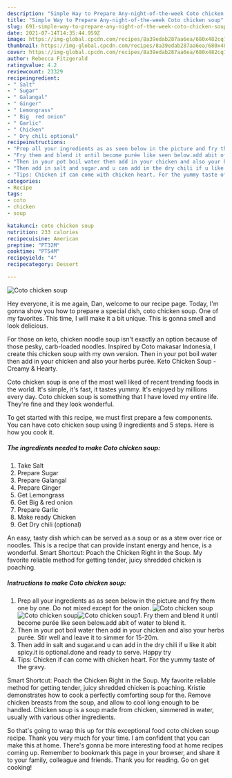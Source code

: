 ```yaml
---
description: "Simple Way to Prepare Any-night-of-the-week Coto chicken soup"
title: "Simple Way to Prepare Any-night-of-the-week Coto chicken soup"
slug: 691-simple-way-to-prepare-any-night-of-the-week-coto-chicken-soup
date: 2021-07-14T14:35:44.959Z
image: https://img-global.cpcdn.com/recipes/8a39edab287aa6ea/680x482cq70/coto-chicken-soup-recipe-main-photo.jpg
thumbnail: https://img-global.cpcdn.com/recipes/8a39edab287aa6ea/680x482cq70/coto-chicken-soup-recipe-main-photo.jpg
cover: https://img-global.cpcdn.com/recipes/8a39edab287aa6ea/680x482cq70/coto-chicken-soup-recipe-main-photo.jpg
author: Rebecca Fitzgerald
ratingvalue: 4.2
reviewcount: 23329
recipeingredient:
- " Salt"
- " Sugar"
- " Galangal"
- " Ginger"
- " Lemongrass"
- " Big  red onion"
- " Garlic"
- " Chicken"
- " Dry chili optional"
recipeinstructions:
- "Prep all your ingredients as as seen below in the picture and fry them one by one. Do not mixed except for the onion."
- "Fry them and blend it until become purée like seen below.add abit of water to blend it."
- "Then in your pot boil water then add in your chicken and also your herbs purée. Stir well and leave it to simmer for 15-20m."
- "Then add in salt and sugar.and u can add in the dry chili if u like it abit spicy.it is optional.done and ready to serve. Happy try"
- "Tips: Chicken if can come with chicken heart. For the yummy taste of the gravy."
categories:
- Recipe
tags:
- coto
- chicken
- soup

katakunci: coto chicken soup 
nutrition: 233 calories
recipecuisine: American
preptime: "PT32M"
cooktime: "PT54M"
recipeyield: "4"
recipecategory: Dessert

---
```



![Coto chicken soup](https://img-global.cpcdn.com/recipes/8a39edab287aa6ea/680x482cq70/coto-chicken-soup-recipe-main-photo.jpg)

Hey everyone, it is me again, Dan, welcome to our recipe page. Today, I'm gonna show you how to prepare a special dish, coto chicken soup. One of my favorites. This time, I will make it a bit unique. This is gonna smell and look delicious.

For those on keto, chicken noodle soup isn&#39;t exactly an option because of those pesky, carb-loaded noodles. Inspired by Coto makasar Indonesia, I create this chicken soup with my own version. Then in your pot boil water then add in your chicken and also your herbs purée. Keto Chicken Soup - Creamy &amp; Hearty.

Coto chicken soup is one of the most well liked of recent trending foods in the world. It's simple, it's fast, it tastes yummy. It's enjoyed by millions every day. Coto chicken soup is something that I have loved my entire life. They're fine and they look wonderful.


To get started with this recipe, we must first prepare a few components. You can have coto chicken soup using 9 ingredients and 5 steps. Here is how you cook it.

<!--inarticleads1-->

##### The ingredients needed to make Coto chicken soup:

1. Take  Salt
1. Prepare  Sugar
1. Prepare  Galangal
1. Prepare  Ginger
1. Get  Lemongrass
1. Get  Big &amp; red onion
1. Prepare  Garlic
1. Make ready  Chicken
1. Get  Dry chili (optional)


An easy, tasty dish which can be served as a soup or as a stew over rice or noodles. This is a recipe that can provide instant energy and hence, is a wonderful. Smart Shortcut: Poach the Chicken Right in the Soup. My favorite reliable method for getting tender, juicy shredded chicken is poaching. 

<!--inarticleads2-->

##### Instructions to make Coto chicken soup:

1. Prep all your ingredients as as seen below in the picture and fry them one by one. Do not mixed except for the onion.
<img src="https://img-global.cpcdn.com/steps/b6d29241d144e655/160x128cq70/coto-chicken-soup-recipe-step-1-photo.jpg" alt="Coto chicken soup"><img src="https://img-global.cpcdn.com/steps/49fdfbf8b60a4403/160x128cq70/coto-chicken-soup-recipe-step-1-photo.jpg" alt="Coto chicken soup"><img src="https://img-global.cpcdn.com/steps/9e36f614241edacb/160x128cq70/coto-chicken-soup-recipe-step-1-photo.jpg" alt="Coto chicken soup">1. Fry them and blend it until become purée like seen below.add abit of water to blend it.
1. Then in your pot boil water then add in your chicken and also your herbs purée. Stir well and leave it to simmer for 15-20m.
1. Then add in salt and sugar.and u can add in the dry chili if u like it abit spicy.it is optional.done and ready to serve. Happy try
1. Tips: Chicken if can come with chicken heart. For the yummy taste of the gravy.


Smart Shortcut: Poach the Chicken Right in the Soup. My favorite reliable method for getting tender, juicy shredded chicken is poaching. Kristie demonstrates how to cook a perfectly comforting soup for the. Remove chicken breasts from the soup, and allow to cool long enough to be handled. Chicken soup is a soup made from chicken, simmered in water, usually with various other ingredients. 

So that's going to wrap this up for this exceptional food coto chicken soup recipe. Thank you very much for your time. I am confident that you can make this at home. There's gonna be more interesting food at home recipes coming up. Remember to bookmark this page in your browser, and share it to your family, colleague and friends. Thank you for reading. Go on get cooking!
